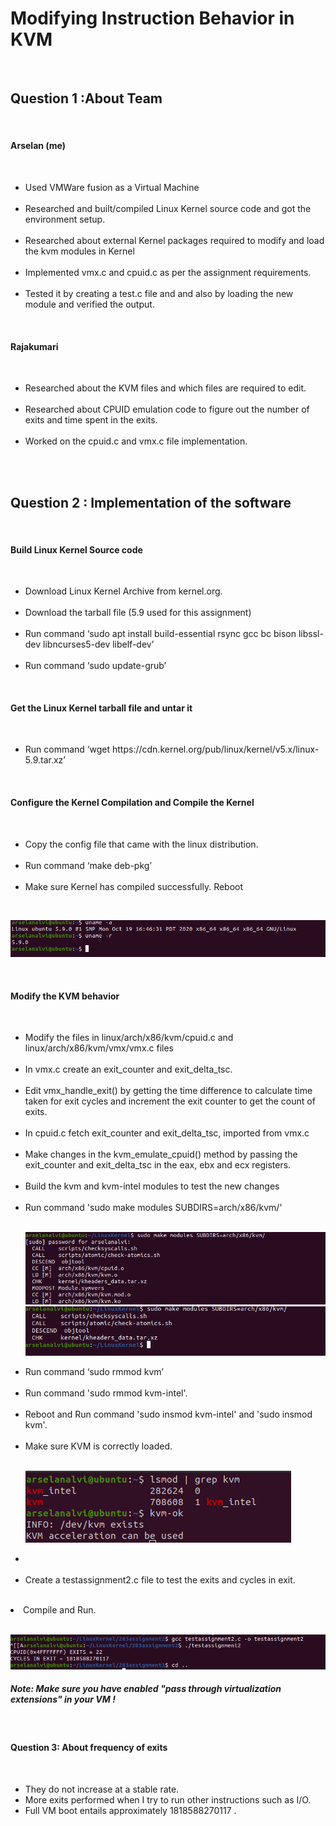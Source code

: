 <h1>
Modifying Instruction Behavior in KVM</h1><br>
<h2>Question 1 :About Team </h2><br>
 <h4>Arselan (me)</h4><br>
 <ul>
 <li>Used VMWare fusion as a Virtual Machine </li><br>
 <li>Researched and built/compiled Linux Kernel source code and got the environment setup. </li><br>
  <li>Researched about external Kernel packages required to modify and load the kvm modules in Kernel </li><br>
 <li>Implemented vmx.c and cpuid.c as per the assignment requirements.</li> <br>
 <li>Tested it by creating a test.c file and and also by loading the new module and verified the output.</li></ul><br> 
<h4>Rajakumari</h4><br>
<ul>
<li>Researched about the KVM files and which files are required to edit. </li><br>
<li>Researched about CPUID emulation code to figure out the number of exits and time spent in the exits. </li><br>
 <li>Worked on the cpuid.c and vmx.c file implementation. </li><br>
</ul><br>
 
<h2>Question 2 : Implementation of the software</h2><br>

<h4>Build Linux Kernel Source code</h4><br>
<ul>
<li>Download Linux Kernel Archive from kernel.org. </li><br>
<li>Download the tarball file (5.9 used for this assignment)</li><br>
<li>Run command ‘sudo apt install build-essential rsync gcc bc bison libssl-dev libncurses5-dev libelf-dev’</li><br>
<li>Run command ‘sudo update-grub’</li></ul><br>

<h4>Get the Linux Kernel tarball file and untar it</h4><br>
<ul>
<li>Run command ‘wget https://cdn.kernel.org/pub/linux/kernel/v5.x/linux-5.9.tar.xz’</li></ul><br>

 <h4>Configure the Kernel Compilation and Compile the Kernel</h4><br>
 <ul>
<li>Copy the config file that came with the linux distribution. </li><br>
<li>Run command ‘make deb-pkg’</li><br>
 <li>Make sure Kernel has compiled successfully. Reboot</li></ul><br>
 
![Screenshot](5.png)

<br>
<h4>Modify the KVM behavior</h4> <br>
<ul>
<li>Modify the files in linux/arch/x86/kvm/cpuid.c and linux/arch/x86/kvm/vmx/vmx.c files </li><br>
<li>In vmx.c create an exit_counter and exit_delta_tsc. </li><br>
<li>Edit vmx_handle_exit() by getting the time difference to calculate time taken for exit cycles and increment the exit counter to get the count of exits. </li><br>
<li>In cpuid.c fetch exit_counter and exit_delta_tsc, imported from vmx.c </li><br>
<li>Make changes in the kvm_emulate_cpuid() method by passing the exit_counter and exit_delta_tsc in the eax, ebx and ecx registers. </li><br>
<li>Build the kvm and kvm-intel modules to test the new changes</li><br>
<li>Run command 'sudo make modules SUBDIRS=arch/x86/kvm/'</li><br>

![Screenshot](makemodules1.png)
![Screenshot](makemodules2.png)

<li>Run command ‘sudo rmmod kvm’</li><br>
<li>Run command 'sudo rmmod kvm-intel'. </li><br>
<li>Reboot and Run command 'sudo insmod kvm-intel' and 'sudo insmod kvm'. </li><br>
<li>Make sure KVM is correctly loaded. </li><br>

![Screenshot](kvminfo.png)


<li></li> <br>
<li>Create a testassignment2.c file to test the exits and cycles in exit.</li></ul><br>
<li>Compile and Run. </li><br>

![Screenshot](finaloutput.png)

 <h5><i>Note: Make sure you have enabled "pass through virtualization extensions" in your VM !</i></h5><br>
 
 <h4>Question 3: About frequency of exits</h4><br>
<ul>
<li>They do not increase at a stable rate. </li>
<li>More exits performed when I try to run other instructions such as I/O. </li>
 <li>Full VM boot entails approximately 1818588270117 . </li>
</ul><br>
